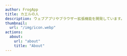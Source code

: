 ```yaml
---
author: FrogApp
title: カエルの人
description: ウェブアプリやブラウザー拡張機能を開発しています。
thumbnail:
  url: "/img/icon.webp"
actions:
  about:
    url: "about"
    title: "About"
---
```

